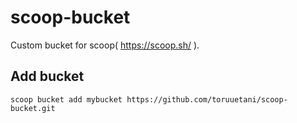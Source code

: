 # scoop-bucket
Custom bucket for scoop( https://scoop.sh/ ).


## Add bucket

```
scoop bucket add mybucket https://github.com/toruuetani/scoop-bucket.git
```
